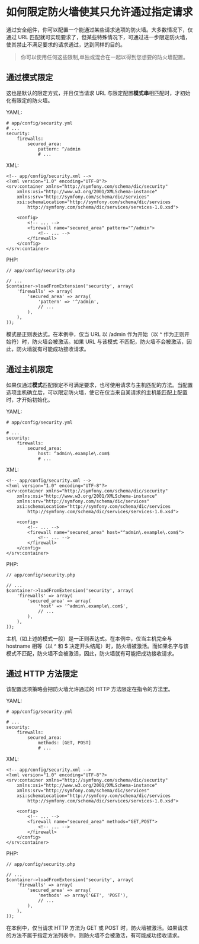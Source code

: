 # 如何限定防火墙使其只允许通过指定请求

通过安全组件，你可以配置一个能通过某些请求选项的防火墙。大多数情况下，仅通过 URL 匹配就可实现要求了，但某些特殊情况下，可通过进一步限定防火墙，使其禁止不满足要求的请求通过，达到同样的目的。

> 你可以使用任何这些限制,单独或混合在一起以得到您想要的防火墙配置。

## 通过模式限定

这也是默认的限定方式，并且仅当请求 URL 与限定配置**模式串**相匹配时，才初始化有限定的防火墙。
 
YAML:

```
# app/config/security.yml  
# ...
security:
    firewalls:
        secured_area:
            pattern: ^/admin
            # ...
```

XML:

```
<!-- app/config/security.xml -->
<?xml version="1.0" encoding="UTF-8"?>
<srv:container xmlns="http://symfony.com/schema/dic/security"
    xmlns:xsi="http://www.w3.org/2001/XMLSchema-instance"
    xmlns:srv="http://symfony.com/schema/dic/services"
    xsi:schemaLocation="http://symfony.com/schema/dic/services
        http://symfony.com/schema/dic/services/services-1.0.xsd">
 
    <config>
        <!-- ... -->
        <firewall name="secured_area" pattern="^/admin">
            <!-- ... -->
        </firewall>
    </config>
</srv:container>
```

PHP:

```
// app/config/security.php

// ...
$container->loadFromExtension('security', array(
    'firewalls' => array(
        'secured_area' => array(
            'pattern' => '^/admin',
            // ...
        ),
    ),
));
```

模式是正则表达式。在本例中，仅当 URL 以 /admin 作为开始（以 ^ 作为正则开始符）时，防火墙会被激活。如果 URL 与该模式 不匹配，防火墙不会被激活，因此，防火墙就有可能成功接收请求。
  
## 通过主机限定

如果仅通过**模式**匹配限定不可满足要求，也可使用请求与主机匹配的方法。当配置选项主机确立后，可以限定防火墙，使它在仅当来自某请求的主机能匹配上配置时，才开始初始化。

YAML:

```
# app/config/security.yml  

# ...
security:
    firewalls:
        secured_area:
            host: ^admin\.example\.com$
            # ...
```

XML:

```
<!-- app/config/security.xml -->
<?xml version="1.0" encoding="UTF-8"?>
<srv:container xmlns="http://symfony.com/schema/dic/security"
    xmlns:xsi="http://www.w3.org/2001/XMLSchema-instance"
    xmlns:srv="http://symfony.com/schema/dic/services"
    xsi:schemaLocation="http://symfony.com/schema/dic/services
        http://symfony.com/schema/dic/services/services-1.0.xsd">

    <config>
        <!-- ... -->
        <firewall name="secured_area" host="^admin\.example\.com$">
            <!-- ... -->
        </firewall>
    </config>
</srv:container>
```

PHP:

```
// app/config/security.php

// ...
$container->loadFromExtension('security', array(
    'firewalls' => array(
        'secured_area' => array(
            'host' => '^admin\.example\.com$',
            // ...
        ),
    ),
));
```

主机（如上述的模式一般）是一正则表达式。在本例中，仅当主机完全与 hostname 相等（以 ^ 和 $ 决定开头结尾）时，防火墙被激活。而如果名字与该模式不匹配，防火墙不会被激活，因此，防火墙就有可能把成功接收请求。
  
## 通过 HTTP 方法限定

该配置选项策略会把防火墙允许通过的 HTTP 方法限定在指令的方法里。

YAML:

```
# app/config/security.yml

# ...
security:
    firewalls:
        secured_area:
            methods: [GET, POST]
            # ...
```

XML:

```
<!-- app/config/security.xml -->
<?xml version="1.0" encoding="UTF-8"?>
<srv:container xmlns="http://symfony.com/schema/dic/security"
    xmlns:xsi="http://www.w3.org/2001/XMLSchema-instance"
    xmlns:srv="http://symfony.com/schema/dic/services"
    xsi:schemaLocation="http://symfony.com/schema/dic/services
        http://symfony.com/schema/dic/services/services-1.0.xsd">

    <config>
        <!-- ... -->
        <firewall name="secured_area" methods="GET,POST">
            <!-- ... -->
        </firewall>
    </config>
</srv:container>
```

PHP:

```
// app/config/security.php

// ...
$container->loadFromExtension('security', array(
    'firewalls' => array(
        'secured_area' => array(
            'methods' => array('GET', 'POST'),
            // ...
        ),
    ),
));
```

在本例中，仅当请求 HTTP 方法为 GET 或 POST 时，防火墙被激活。如果请求的方法不属于指定方法列表中，则防火墙不会被激活，有可能成功接收请求。
